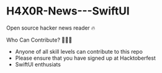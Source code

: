 # H4X0R-News---SwiftUI
Open source hacker news reader 🔥


Who Can Contribute? 👩🏽‍💻
- Anyone of all skill levels can contribute to this repo
- Please ensure that you have signed up at Hacktoberfest
- SwiftUI enthusiats

